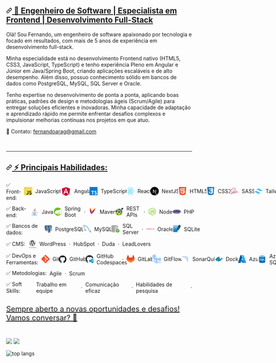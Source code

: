 <article class="markdown-body entry-content container-lg f5 " itemprop="text">
  <h2 dir="auto" id="top">
    <a id="user-content-hi-there-" class="anchor" aria-hidden="true" tabindex="-1" href="#top">
      <svg class="octicon octicon-link" viewBox="0 0 16 16" version="1.1" width="16" height="16" aria-hidden="true"><path d="m7.775 3.275 1.25-1.25a3.5 3.5 0 1 1 4.95 4.95l-2.5 2.5a3.5 3.5 0 0 1-4.95 0 .751.751 0 0 1 .018-1.042.751.751 0 0 1 1.042-.018 1.998 1.998 0 0 0 2.83 0l2.5-2.5a2.002 2.002 0 0 0-2.83-2.83l-1.25 1.25a.751.751 0 0 1-1.042-.018.751.751 0 0 1-.018-1.042Zm-4.69 9.64a1.998 1.998 0 0 0 2.83 0l1.25-1.25a.751.751 0 0 1 1.042.018.751.751 0 0 1 .018 1.042l-1.25 1.25a3.5 3.5 0 1 1-4.95-4.95l2.5-2.5a3.5 3.5 0 0 1 4.95 0 .751.751 0 0 1-.018 1.042.751.751 0 0 1-1.042.018 1.998 1.998 0 0 0-2.83 0l-2.5 2.5a1.998 1.998 0 0 0 0 2.83Z"></path></svg>
      <strong>🚀 Engenheiro de Software | Especialista em Frontend | Desenvolvimento Full-Stack</strong>
    </a>
  </h2>

  <p dir="auto">
    Olá! Sou Fernando, um engenheiro de software apaixonado por tecnologia e focado em resultados, com mais de 5 anos de experiência em desenvolvimento full-stack.
  </p>

  <p dir="auto">
    Minha especialidade está no desenvolvimento Frontend nativo (HTML5, CSS3, JavaScript, TypeScript) e tenho experiência Pleno em Angular e Júnior em Java/Spring Boot, criando aplicações escaláveis e de alto desempenho. Além disso, possuo conhecimento sólido em bancos de dados como PostgreSQL, MySQL, SQL Server e Oracle.
  </p>

  <p dir="auto">  
    Tenho expertise no desenvolvimento de ponta a ponta, aplicando boas práticas, padrões de design e metodologias ágeis (Scrum/Agile) para entregar soluções eficientes e inovadoras. Minha capacidade de adaptação e aprendizado rápido me permite enfrentar desafios complexos e impulsionar melhorias contínuas nos projetos em que atuo.
  </p>

  <p dir="auto">  
    📩 Contato: <a href="mailto:fernandoarag@gmail.com">fernandoarag@gmail.com</a>
  </p>

  <br/>

  <hr>

  <h2 dir="auto">
    <a id="user-content--technologies" class="anchor" aria-hidden="true" tabindex="-1" href="#-technologies">
      <svg class="octicon octicon-link" viewBox="0 0 16 16" version="1.1" width="16" height="16" aria-hidden="true"><path d="m7.775 3.275 1.25-1.25a3.5 3.5 0 1 1 4.95 4.95l-2.5 2.5a3.5 3.5 0 0 1-4.95 0 .751.751 0 0 1 .018-1.042.751.751 0 0 1 1.042-.018 1.998 1.998 0 0 0 2.83 0l2.5-2.5a2.002 2.002 0 0 0-2.83-2.83l-1.25 1.25a.751.751 0 0 1-1.042-.018.751.751 0 0 1-.018-1.042Zm-4.69 9.64a1.998 1.998 0 0 0 2.83 0l1.25-1.25a.751.751 0 0 1 1.042.018.751.751 0 0 1 .018 1.042l-1.25 1.25a3.5 3.5 0 1 1-4.95-4.95l2.5-2.5a3.5 3.5 0 0 1 4.95 0 .751.751 0 0 1-.018 1.042.751.751 0 0 1-1.042.018 1.998 1.998 0 0 0-2.83 0l-2.5 2.5a1.998 1.998 0 0 0 0 2.83Z"></path></svg>
      ⚡ Principais Habilidades:<br/>
    </a>
  </h2>

  <div class="auto" style="display: flex; flex-direction: row; align-items: center; grid-gap: .5rem; margin-bottom: .75rem;">
    <span style="display: flex; flex-direction: row; align-items: center; grid-gap: .5rem;">
    ✅ Front-end: 
    </span>
    <span style="display: flex; flex-direction: row; align-items: center; grid-gap: .5rem;">
      <img src="./assets/JavaScript.svg" width="22.5"/>
      JavaScript
    </span> ·
    <span style="display: flex; flex-direction: row; align-items: center; grid-gap: .5rem;">
      <img src="./assets/Angular.svg" width="30"/>
      Angular
    </span> ·
    <span style="display: flex; flex-direction: row; align-items: center; grid-gap: .5rem;">
      <img src="./assets/TypeScript.svg" width="22.5"/>
      TypeScript
    </span> ·
    <span style="display: flex; flex-direction: row; align-items: center; grid-gap: .5rem;">
      <img src="./assets/React.svg" width="22.5"/>
      React
    </span> ·
    <span style="display: flex; flex-direction: row; align-items: center; grid-gap: .5rem;">
      <img src="./assets/Next.js.svg" width="22.5"/>
      NextJS
    </span> ·
    <span style="display: flex; flex-direction: row; align-items: center; grid-gap: .5rem;">
      <img src="./assets/HTML5.svg" width="22.5"/>
      HTML5
    </span> ·
    <span style="display: flex; flex-direction: row; align-items: center; grid-gap: .5rem;">
      <img src="./assets/CSS3.svg" width="22.5"/>
      CSS3
    </span> ·
    <span style="display: flex; flex-direction: row; align-items: center; grid-gap: .5rem;">
      <img src="./assets/Sass.svg" width="22.5"/>
      SASS
    </span> ·
    <span style="display: flex; flex-direction: row; align-items: center; grid-gap: .5rem;">
      <img src="./assets/Tailwind CSS.svg" width="22.5"/>
      Tailwind
    </span>
  </div>

  <div class="auto" style="display: flex; flex-direction: row; align-items: center; grid-gap: .5rem; margin-bottom: .75rem;">
    <span style="display: flex; flex-direction: row; align-items: center; grid-gap: .5rem;">
    ✅ Back-end: 
    </span>
    <span style="display: flex; flex-direction: row; align-items: center; grid-gap: .5rem;">
      <img src="./assets/Java.svg" width="22.5"/>
      Java
    </span> ·
    <span style="display: flex; flex-direction: row; align-items: center; grid-gap: .5rem;">
      <img src="./assets/Spring.svg" width="22"/>
      Spring Boot
    </span> ·
    <span style="display: flex; flex-direction: row; align-items: center; grid-gap: .5rem;">
      <img src="./assets/Apache Maven.svg" width="22.5"/>
      Maven
    </span> ·
    <span style="display: flex; flex-direction: row; align-items: center; grid-gap: .5rem;">
      <img src="./assets/OpenAPI.svg" width="22.5"/>
      REST APIs
    </span> ·
    <span style="display: flex; flex-direction: row; align-items: center; grid-gap: .5rem;">
      <img src="./assets/Node.js.svg" width="22.5"/>
      Node.js
    </span>
    <span style="display: flex; flex-direction: row; align-items: center; grid-gap: .5rem;">
      <img src="./assets/PHP.svg" width="22.5"/>
      PHP
    </span> ·
  </div>

  <div class="auto" style="display: flex; flex-direction: row; align-items: center; grid-gap: .5rem; margin-bottom: .75rem;">
    <span style="display: flex; flex-direction: row; align-items: center; grid-gap: .5rem;">
    ✅ Bancos de dados: 
    </span>
    <span style="display: flex; flex-direction: row; align-items: center; grid-gap: .5rem;">
      <img src="./assets/PostgresSQL.svg" width="22.5"/>
      PostgreSQL
    </span> ·
    <span style="display: flex; flex-direction: row; align-items: center; grid-gap: .5rem;">
      <img src="./assets/MySQL.svg" width="22"/>
      MySQL
    </span> ·
    <span style="display: flex; flex-direction: row; align-items: center; grid-gap: .5rem;">
      <img src="./assets/SQL-Developer.svg" width="22.5"/>
      SQL Server
    </span> ·
    <span style="display: flex; flex-direction: row; align-items: center; grid-gap: .5rem;">
      <img src="./assets/Oracle.svg" width="22.5"/>
      Oracle
    </span> ·
    <span style="display: flex; flex-direction: row; align-items: center; grid-gap: .5rem;">
      <img src="./assets/SQLite.svg" width="22.5"/>
      SQLite
    </span>
  </div>

  <div class="auto" style="display: flex; flex-direction: row; align-items: center; grid-gap: .5rem; margin-bottom: .75rem;">
    <span style="display: flex; flex-direction: row; align-items: center; grid-gap: .5rem;">
    ✅ CMS:
    </span>
    <span style="display: flex; flex-direction: row; align-items: center; grid-gap: .5rem;">
      <img src="./assets/WordPress.svg" width="22.5"/>
      WordPress
    </span> ·
    <span style="display: flex; flex-direction: row; align-items: center; grid-gap: .5rem;">
      HubSpot
    </span> ·
    <span style="display: flex; flex-direction: row; align-items: center; grid-gap: .5rem;">
      Duda
    </span> ·
    <span style="display: flex; flex-direction: row; align-items: center; grid-gap: .5rem;">
      LeadLovers
    </span>
  </div>

  <div class="auto" style="display: flex; flex-direction: row; align-items: center; grid-gap: .5rem; margin-bottom: .75rem;">
    <span style="display: flex; flex-direction: row; align-items: center; grid-gap: .5rem;">
    ✅ DevOps e Ferramentas:
    </span>
    <span style="display: flex; flex-direction: row; align-items: center; grid-gap: .5rem;">
      <img src="./assets/Git.svg" width="22.5"/>
      Git
    </span> ·
    <span style="display: flex; flex-direction: row; align-items: center; grid-gap: .5rem;">
      <img src="./assets/GitHub.svg" width="22"/>
      GitHub
    </span> ·
    <span style="display: flex; flex-direction: row; align-items: center; grid-gap: .5rem;">
      <img src="./assets/GitHub-Codespaces.svg" width="22"/>
      GitHub Codespaces
    </span> ·
    <span style="display: flex; flex-direction: row; align-items: center; grid-gap: .5rem;">
      <img src="./assets/GitLab.svg" width="22.5"/>
      GitLab
    </span> ·
    <span style="display: flex; flex-direction: row; align-items: center; grid-gap: .5rem;">
      <img src="./assets/GitHub-Actions.svg" width="22.5"/>
      GitFlow
    </span> ·
    <span style="display: flex; flex-direction: row; align-items: center; grid-gap: .5rem;">
      <img src="./assets/SonarQube.svg" width="22.5"/>
      SonarQube
    </span>
    <span style="display: flex; flex-direction: row; align-items: center; grid-gap: .5rem;">
      <img src="./assets/Docker.svg" width="22.5"/>
      Docker
    </span>
    <span style="display: flex; flex-direction: row; align-items: center; grid-gap: .5rem;">
      <img src="./assets/Azure.svg" width="22.5"/>
      Azure
    </span>
    <span style="display: flex; flex-direction: row; align-items: center; grid-gap: .5rem;">
      <img src="./assets/Azure-SQL-Database.svg" width="22.5"/>
      Azure SQL
    </span>
  </div>

  <div class="auto" style="display: flex; flex-direction: row; align-items: center; grid-gap: .5rem; margin-bottom: .75rem;">
    <span style="display: flex; flex-direction: row; align-items: center; grid-gap: .5rem;">
    ✅ Metodologias:
    </span>
    <span style="display: flex; flex-direction: row; align-items: center; grid-gap: .5rem;">
      Agile
    </span> ·
    <span style="display: flex; flex-direction: row; align-items: center; grid-gap: .5rem;">
      Scrum
    </span>
  </div>

  <div class="auto" style="display: flex; flex-direction: row; align-items: center; grid-gap: .5rem; margin-bottom: .75rem;">
    <span style="display: flex; flex-direction: row; align-items: center; grid-gap: .5rem;">
    ✅ Soft Skills:
    </span>
    <span style="display: flex; flex-direction: row; align-items: center; grid-gap: .5rem;">
      Trabalho em equipe
    </span> ·
    <span style="display: flex; flex-direction: row; align-items: center; grid-gap: .5rem;">
      Comunicação eficaz
    </span> ·
    <span style="display: flex; flex-direction: row; align-items: center; grid-gap: .5rem;">
      Habilidades de pesquisa
    </span> ·
  </div>

  <br/>

  <div class="auto" style="font-size: 20px; display: flex; flex-direction: row; align-items: center; grid-gap: .5rem; margin-bottom: .75rem;">
    <a href="tel:+5538998413862" style="display: flex; flex-direction: row; align-items: center; grid-gap: .5rem; font-size: weight;">
      Sempre aberto a novas oportunidades e desafios! Vamos conversar? 🚀
    </a>
  </div>

  <br/>

  <div dir="auto"> 
    <p dir="auto">
      <img height="165" src="https://github-readme-stats.vercel.app/api?username=fernandoarag&amp;show_icons=true&amp/include_all_commits=true&amp;theme=omni" style="max-width: 100%"></img>
      <img height="165" src="https://github-readme-stats.vercel.app/api/top-langs/?username=fernandoarag&amp;layout=compact&amp;theme=omni" style="max-width: 100%;">
    </p>
    <p>
      <img src='https://github-profile-trophy.vercel.app/??username=fernandoarag&layout=compact&theme=dracula' alt='top langs'/>
    </p>
  </div>
</article>
